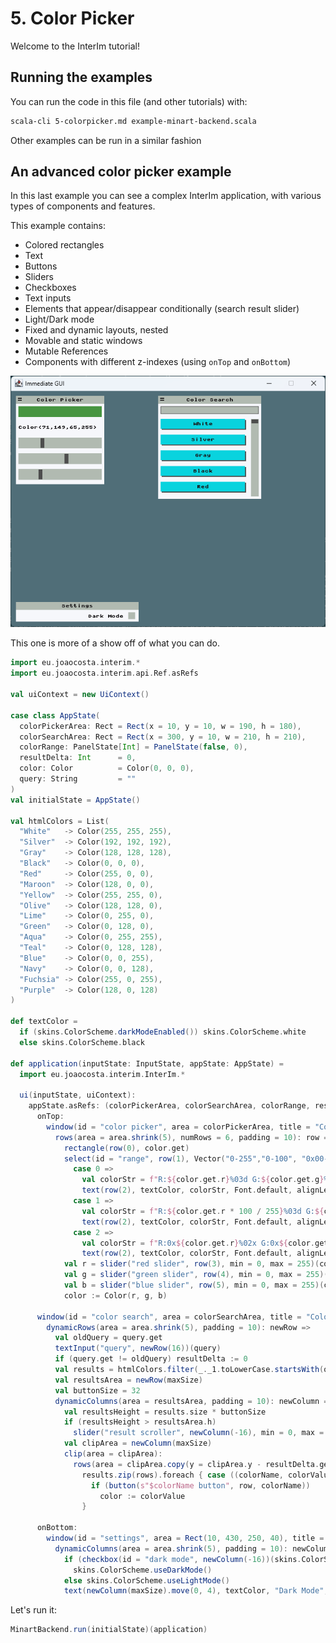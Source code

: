 # 5. Color Picker

Welcome to the InterIm tutorial!

## Running the examples

You can run the code in this file (and other tutorials) with:

```bash
scala-cli 5-colorpicker.md example-minart-backend.scala
```

Other examples can be run in a similar fashion

## An advanced color picker example

In this last example you can see a complex InterIm application, with various types of components and features.

This example contains:
 - Colored rectangles
 - Text
 - Buttons
 - Sliders
 - Checkboxes
 - Text inputs
 - Elements that appear/disappear conditionally (search result slider)
 - Light/Dark mode
 - Fixed and dynamic layouts, nested
 - Movable and static windows
 - Mutable References
 - Components with different z-indexes (using `onTop` and `onBottom`)

![Color picker screenshot](assets/colorpicker.png)

This one is more of a show off of what you can do.

```scala
import eu.joaocosta.interim.*
import eu.joaocosta.interim.api.Ref.asRefs

val uiContext = new UiContext()

case class AppState(
  colorPickerArea: Rect = Rect(x = 10, y = 10, w = 190, h = 180),
  colorSearchArea: Rect = Rect(x = 300, y = 10, w = 210, h = 210),
  colorRange: PanelState[Int] = PanelState(false, 0),
  resultDelta: Int      = 0,
  color: Color          = Color(0, 0, 0),
  query: String         = ""
)
val initialState = AppState()

val htmlColors = List(
  "White"   -> Color(255, 255, 255),
  "Silver"  -> Color(192, 192, 192),
  "Gray"    -> Color(128, 128, 128),
  "Black"   -> Color(0, 0, 0),
  "Red"     -> Color(255, 0, 0),
  "Maroon"  -> Color(128, 0, 0),
  "Yellow"  -> Color(255, 255, 0),
  "Olive"   -> Color(128, 128, 0),
  "Lime"    -> Color(0, 255, 0),
  "Green"   -> Color(0, 128, 0),
  "Aqua"    -> Color(0, 255, 255),
  "Teal"    -> Color(0, 128, 128),
  "Blue"    -> Color(0, 0, 255),
  "Navy"    -> Color(0, 0, 128),
  "Fuchsia" -> Color(255, 0, 255),
  "Purple"  -> Color(128, 0, 128)
)

def textColor =
  if (skins.ColorScheme.darkModeEnabled()) skins.ColorScheme.white
  else skins.ColorScheme.black

def application(inputState: InputState, appState: AppState) =
  import eu.joaocosta.interim.InterIm.*

  ui(inputState, uiContext):
    appState.asRefs: (colorPickerArea, colorSearchArea, colorRange, resultDelta, color, query) =>
      onTop:
        window(id = "color picker", area = colorPickerArea, title = "Color Picker", movable = true): area =>
          rows(area = area.shrink(5), numRows = 6, padding = 10): row =>
            rectangle(row(0), color.get)
            select(id = "range", row(1), Vector("0-255","0-100", "0x00-0xff"))(colorRange).value match
              case 0 =>
                val colorStr = f"R:${color.get.r}%03d G:${color.get.g}%03d B:${color.get.b}%03d"
                text(row(2), textColor, colorStr, Font.default, alignLeft, centerVertically)
              case 1 =>
                val colorStr = f"R:${color.get.r * 100 / 255}%03d G:${color.get.g * 100 / 255}%03d B:${color.get.b * 100 / 255}%03d"
                text(row(2), textColor, colorStr, Font.default, alignLeft, centerVertically)
              case 2 =>
                val colorStr = f"R:0x${color.get.r}%02x G:0x${color.get.g}%02x B:0x${color.get.b}%02x"
                text(row(2), textColor, colorStr, Font.default, alignLeft, centerVertically)
            val r = slider("red slider", row(3), min = 0, max = 255)(color.get.r)
            val g = slider("green slider", row(4), min = 0, max = 255)(color.get.g)
            val b = slider("blue slider", row(5), min = 0, max = 255)(color.get.b)
            color := Color(r, g, b)

      window(id = "color search", area = colorSearchArea, title = "Color Search", movable = true): area =>
        dynamicRows(area = area.shrink(5), padding = 10): newRow =>
          val oldQuery = query.get
          textInput("query", newRow(16))(query)
          if (query.get != oldQuery) resultDelta := 0
          val results = htmlColors.filter(_._1.toLowerCase.startsWith(query.get.toLowerCase))
          val resultsArea = newRow(maxSize)
          val buttonSize = 32
          dynamicColumns(area = resultsArea, padding = 10): newColumn =>
            val resultsHeight = results.size * buttonSize
            if (resultsHeight > resultsArea.h)
              slider("result scroller", newColumn(-16), min = 0, max = resultsHeight - resultsArea.h)(resultDelta)
            val clipArea = newColumn(maxSize)
            clip(area = clipArea):
              rows(area = clipArea.copy(y = clipArea.y - resultDelta.get, h = resultsHeight), numRows = results.size, padding = 10): rows =>
                results.zip(rows).foreach { case ((colorName, colorValue), row) =>
                  if (button(s"$colorName button", row, colorName))
                    color := colorValue
                }

      onBottom:
        window(id = "settings", area = Rect(10, 430, 250, 40), title = "Settings", movable = false): area =>
          dynamicColumns(area = area.shrink(5), padding = 10): newColumn =>
            if (checkbox(id = "dark mode", newColumn(-16))(skins.ColorScheme.darkModeEnabled()))
              skins.ColorScheme.useDarkMode()
            else skins.ColorScheme.useLightMode()
            text(newColumn(maxSize).move(0, 4), textColor, "Dark Mode", Font.default, alignRight)
```

Let's run it:

```scala
MinartBackend.run(initialState)(application)
```

